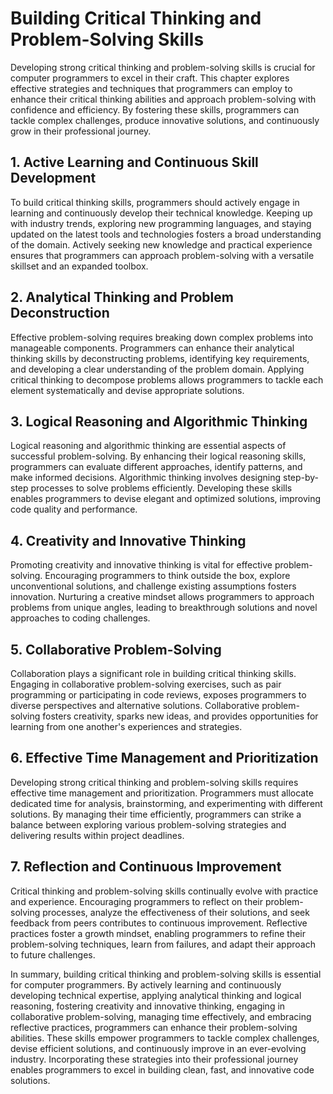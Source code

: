 Building Critical Thinking and Problem-Solving Skills
==============================================================

Developing strong critical thinking and problem-solving skills is crucial for computer programmers to excel in their craft. This chapter explores effective strategies and techniques that programmers can employ to enhance their critical thinking abilities and approach problem-solving with confidence and efficiency. By fostering these skills, programmers can tackle complex challenges, produce innovative solutions, and continuously grow in their professional journey.

1\. **Active Learning and Continuous Skill Development**
-------------------------------------------------------

To build critical thinking skills, programmers should actively engage in learning and continuously develop their technical knowledge. Keeping up with industry trends, exploring new programming languages, and staying updated on the latest tools and technologies fosters a broad understanding of the domain. Actively seeking new knowledge and practical experience ensures that programmers can approach problem-solving with a versatile skillset and an expanded toolbox.

2\. **Analytical Thinking and Problem Deconstruction**
-----------------------------------------------------

Effective problem-solving requires breaking down complex problems into manageable components. Programmers can enhance their analytical thinking skills by deconstructing problems, identifying key requirements, and developing a clear understanding of the problem domain. Applying critical thinking to decompose problems allows programmers to tackle each element systematically and devise appropriate solutions.

3\. **Logical Reasoning and Algorithmic Thinking**
-------------------------------------------------

Logical reasoning and algorithmic thinking are essential aspects of successful problem-solving. By enhancing their logical reasoning skills, programmers can evaluate different approaches, identify patterns, and make informed decisions. Algorithmic thinking involves designing step-by-step processes to solve problems efficiently. Developing these skills enables programmers to devise elegant and optimized solutions, improving code quality and performance.

4\. **Creativity and Innovative Thinking**
-----------------------------------------

Promoting creativity and innovative thinking is vital for effective problem-solving. Encouraging programmers to think outside the box, explore unconventional solutions, and challenge existing assumptions fosters innovation. Nurturing a creative mindset allows programmers to approach problems from unique angles, leading to breakthrough solutions and novel approaches to coding challenges.

5\. **Collaborative Problem-Solving**
------------------------------------

Collaboration plays a significant role in building critical thinking skills. Engaging in collaborative problem-solving exercises, such as pair programming or participating in code reviews, exposes programmers to diverse perspectives and alternative solutions. Collaborative problem-solving fosters creativity, sparks new ideas, and provides opportunities for learning from one another's experiences and strategies.

6\. **Effective Time Management and Prioritization**
---------------------------------------------------

Developing strong critical thinking and problem-solving skills requires effective time management and prioritization. Programmers must allocate dedicated time for analysis, brainstorming, and experimenting with different solutions. By managing their time efficiently, programmers can strike a balance between exploring various problem-solving strategies and delivering results within project deadlines.

7\. **Reflection and Continuous Improvement**
--------------------------------------------

Critical thinking and problem-solving skills continually evolve with practice and experience. Encouraging programmers to reflect on their problem-solving processes, analyze the effectiveness of their solutions, and seek feedback from peers contributes to continuous improvement. Reflective practices foster a growth mindset, enabling programmers to refine their problem-solving techniques, learn from failures, and adapt their approach to future challenges.

In summary, building critical thinking and problem-solving skills is essential for computer programmers. By actively learning and continuously developing technical expertise, applying analytical thinking and logical reasoning, fostering creativity and innovative thinking, engaging in collaborative problem-solving, managing time effectively, and embracing reflective practices, programmers can enhance their problem-solving abilities. These skills empower programmers to tackle complex challenges, devise efficient solutions, and continuously improve in an ever-evolving industry. Incorporating these strategies into their professional journey enables programmers to excel in building clean, fast, and innovative code solutions.

